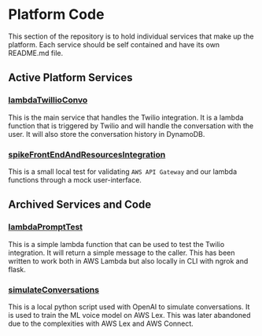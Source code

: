 # Platform Code

This section of the repository is to hold individual services that make up the platform. Each service should be self contained and have its own README.md file.

## Active Platform Services

### [lambdaTwillioConvo](/platform/lambdaTwillioConvo)

This is the main service that handles the Twilio integration. It is a lambda function that is triggered by Twilio and will handle the conversation with the user. It will also store the conversation history in DynamoDB.

### [spikeFrontEndAndResourcesIntegration](/platform/spikeFrontEndAndResourcesIntegration)

This is a small local test for validating `AWS API Gateway` and our lambda functions through a mock user-interface.

## Archived Services and Code

### [lambdaPromptTest](/platform/lambdaPromptTest)

This is a simple lambda function that can be used to test the Twilio integration. It will return a simple message to the caller. This has been written to work both in AWS Lambda but also locally in CLI with ngrok and flask.

### [simulateConversations](/platform/simulateConversations)

This is a local python script used with OpenAI to simulate conversations. It is used to train the ML voice model on AWS Lex. This was later abandoned due to the complexities with AWS Lex and AWS Connect.
